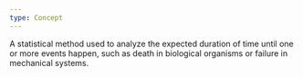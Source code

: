 ```yaml
---
type: Concept
---
```


A statistical method used to analyze the expected duration of time until one or more events happen, such as death in biological organisms or failure in mechanical systems.